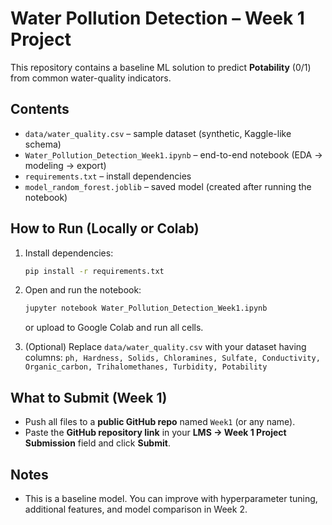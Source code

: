 
# Water Pollution Detection – Week 1 Project

This repository contains a baseline ML solution to predict **Potability** (0/1) from common water-quality indicators.

## Contents
- `data/water_quality.csv` – sample dataset (synthetic, Kaggle-like schema)
- `Water_Pollution_Detection_Week1.ipynb` – end-to-end notebook (EDA → modeling → export)
- `requirements.txt` – install dependencies
- `model_random_forest.joblib` – saved model (created after running the notebook)

## How to Run (Locally or Colab)
1. Install dependencies:
   ```bash
   pip install -r requirements.txt
   ```
2. Open and run the notebook:
   ```bash
   jupyter notebook Water_Pollution_Detection_Week1.ipynb
   ```
   or upload to Google Colab and run all cells.

3. (Optional) Replace `data/water_quality.csv` with your dataset having columns:
   `ph, Hardness, Solids, Chloramines, Sulfate, Conductivity, Organic_carbon, Trihalomethanes, Turbidity, Potability`

## What to Submit (Week 1)
- Push all files to a **public GitHub repo** named `Week1` (or any name).
- Paste the **GitHub repository link** in your **LMS → Week 1 Project Submission** field and click **Submit**.

## Notes
- This is a baseline model. You can improve with hyperparameter tuning, additional features, and model comparison in Week 2.
